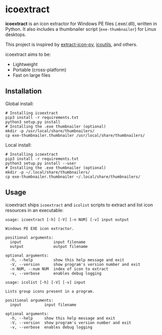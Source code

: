# icoextract

**icoextract** is an icon extractor for Windows PE files (.exe/.dll), written in Python. It also includes a thumbnailer script (`exe-thumbnailer`) for Linux desktops.

This project is inspired by [extract-icon-py](https://github.com/firodj/extract-icon-py), [icoutils](https://www.nongnu.org/icoutils/), and others.

icoextract aims to be:

- Lightweight
- Portable (cross-platform)
- Fast on large files

## Installation

Global install:

```shell
# Installing icoextract
pip3 install -r requirements.txt
python3 setup.py install
# Installing the .exe thumbnailer (optional)
mkdir -p /usr/local/share/thumbnailers/
cp exe-thumbnailer.thumbnailer /usr/local/share/thumbnailers/
```

Local install:

```shell
# Installing icoextract
pip3 install -r requirements.txt
python3 setup.py install --user
# Installing the .exe thumbnailer (optional)
mkdir -p ~/.local/share/thumbnailers/
cp exe-thumbnailer.thumbnailer ~/.local/share/thumbnailers/
```

## Usage

icoextract ships `icoextract` and `icolist` scripts to extract and list icon resources in an executable:

```
usage: icoextract [-h] [-V] [-n NUM] [-v] input output

Windows PE EXE icon extractor.

positional arguments:
  input              input filename
  output             output filename

optional arguments:
  -h, --help         show this help message and exit
  -V, --version      show program's version number and exit
  -n NUM, --num NUM  index of icon to extract
  -v, --verbose      enables debug logging
```

```
usage: icolist [-h] [-V] [-v] input

Lists group icons present in a program.

positional arguments:
  input          input filename

optional arguments:
  -h, --help     show this help message and exit
  -V, --version  show program's version number and exit
  -v, --verbose  enables debug logging
```
